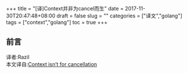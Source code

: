 +++
title = "[译]Context并非为cancel而生"
date = 2017-11-30T20:47:48+08:00
draft = false
slug = ""
categories = ["译文","golang"]
tags = ["context","golang"]
toc = true
+++

## 前言
译者:Razil   
本文译自:[Context isn’t for cancellation](https://dave.cheney.net/2017/08/20/context-isnt-for-cancellation)  


